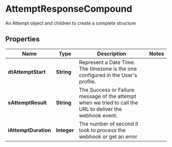 

# AttemptResponseCompound

An Attempt object and children to create a complete structure

## Properties

| Name | Type | Description | Notes |
|------------ | ------------- | ------------- | -------------|
|**dtAttemptStart** | **String** | Represent a Date Time. The timezone is the one configured in the User&#39;s profile. |  |
|**sAttemptResult** | **String** | The Success or Failure message of the attempt when we tried to call the URL to deliver the webhook event. |  |
|**iAttemptDuration** | **Integer** | The number of second it took to process the webhook or get an error |  |




